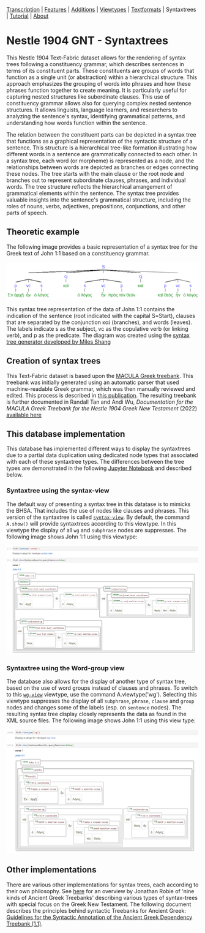 <a name="start"></a>
<div class="hidden-content">
<a href="transcription.md">Transcription</a> | <a href="features/README.md#start">Features</a> | <a href="additions/README.md#start">Additions</a> | <a href="viewtypes.md#start">Viewtypes</a> | <a href="textformats.md#start">Textformats</a> | Syntaxtrees | <a href="tutorial/README.md#start">Tutorial</a> | <a href="about.md#start">About</a>
</div>

# Nestle 1904 GNT - Syntaxtrees

This Nestle 1904 Text-Fabric dataset allows for the rendering of syntax trees following a constituency grammar, which describes sentences in terms of its constituent parts. These constituents are groups of words that function as a single unit (or abstraction) within a hierarchical structure. This approach emphasizes the grouping of words into phrases and how these phrases function together to create meaning. It is particularly useful for capturing nested structures like subordinate clauses. This use of constituency grammar allows also for querying complex nested sentence structures. It allows linguists, language learners, and researchers to analyzing the sentence's syntax, identifying grammatical patterns, and understanding how words function within the sentence.

The relation between the constituent parts can be depicted in a syntax tree that functions as a graphical representation of the syntactic structure of a sentence. This structure is a hierarchical tree-like formation illustrating how different words in a sentence are grammatically connected to each other. In a syntax tree, each word (or morpheme) is represented as a node, and the relationships between words are depicted as branches or edges connecting these nodes. The tree starts with the main clause or the root node and branches out to represent subordinate clauses, phrases, and individual words. The tree structure reflects the hierarchical arrangement of grammatical elements within the sentence. The syntax tree provides valuable insights into the sentence's grammatical structure, including the roles of nouns, verbs, adjectives, prepositions, conjunctions, and other parts of speech. 

## Theoretic example

The following image provides a basic representation of a syntax tree for the Greek text of John 1:1 based on a constituency grammar.

<img src="features/images/syntax_tree.png" width="550">

This syntax tree representation of the data of John 1:1 contains the indication of the sentence (root indicated with the capital S=Start), clauses that are separated by the conjunction καί (branches), and words (leaves). The labels indicate s as the subject, vc as the copulative verb (or linking verb), and p as the predicate. The diagram was created using the [syntax tree generator developed by Miles Shang](https://mshang.ca/syntree/?i=%5BS%5B%5Bp%20%20%E1%BC%98%CE%BD%20%E1%BC%80%CF%81%CF%87%E1%BF%87%5D%20%5Bvc%20%E1%BC%A6%CE%BD%5D%20%20%5Bs%20%E1%BD%81%20%CE%BB%CF%8C%CE%B3%CE%BF%CF%82%5D%5D%20%5Bcj%20%CE%BA%CE%B1%E1%BD%B6%5D%20%20%5B%5Bs%20%E1%BD%81%20%CE%BB%CF%8C%CE%B3%CE%BF%CF%82%5D%20%5Bvc%20%E1%BC%A6%CE%BD%20%5D%20%5Bp%20%CF%80%CF%81%E1%BD%B8%CF%82%20%CF%84%E1%BD%B8%CE%BD%20%CE%B8%CE%B5%CF%8C%CE%BD%5D%5D%20%5Bcj%20%CE%BA%CE%B1%E1%BD%B6%5D%20%5B%5Bp%20%CE%BA%CE%B1%E1%BD%B6%20%CE%B8%CE%B5%E1%BD%B8%CF%82%5D%5Bvc%20%E1%BC%A6%CE%BD%5D%5Bs%20%E1%BD%81%20%CE%BB%CF%8C%CE%B3%CE%BF%CF%82%5D%5D])

## Creation of syntax trees

This Text-Fabric dataset is based upon the [MACULA Greek treebank](https://github.com/Clear-Bible/macula-greek). This treebank was initially generated using an automatic parser that used machine-readable Greek grammar, which was then manually reviewed and edited. This process is described in [this publication](https://tidsskrift.dk/hiphilnovum/article/view/142738/186440). The resulting treebank is further documented in Randall Tan and Andi Wu, *Documentation for the MACULA Greek Treebank for the Nestle 1904 Greek New Testament* (2022) [available here](https://github.com/Clear-Bible/macula-greek/raw/main/doc/MACULA%20Greek%20Treebank%20for%20the%20Nestle%201904%20Greek%20New%20Testament.pdf)

## This database implementation

This database has implemented different ways to display the syntaxtrees due to a partial data duplication using dedicated node types that associated with each of these syntaxtree types. The differences between the tree types are demonstrated in the following [Jupyter Notebook](https://nbviewer.org/github/saulocantanhede/tfgreek2/blob/main/docs/usecases/john1.ipynb) and described below.

### Syntaxtree using the syntax-view
The default way of presenting a syntax tree in this datatase is to mimicks the BHSA. That includes the use of nodes like clauses and phrases. This version of the syntaxtree is called [`syntax-view`](syntax-view.md#start). By default, the command `A.show()` will provide syntaxtrees according to this viewtype. In this viewtype the display of all `wg` and `subphrase` nodes are suppresses. The following image shows John 1:1 using this viewtype:

<img src="features/images/John_1_1_syntax-view.png" width="650px">

### Syntaxtree using the Word-group view
The database also allows for the display of another type of syntax tree, based on the use of word groups instead of clauses and phrases. To switch to this [`wg-view`](wg-view.md#start) viewtype, use the command A.viewtype('wg'). Selecting this viewtype suppresses the display of all `subphrase`, `phrase`, `clause` and `group` nodes and changes some of the labels (esp. on `sentence` nodes). The resulting syntax tree display closely represents the data as found in the XML source files. The following image shows John 1:1 using this view type:

<img src="features/images/John_1_1_wg-view.png" width="650px">

## Other implementations 

There are various other implementations for syntax trees, each according to their own philosophy. See [here](https://jonathanrobie.biblicalhumanities.org/blog/2017/12/20/treebanks-for-ancient-greek/) for an overview by Jonathan Robie of 'nine kinds of Ancient Greek Treebanks' describing various types of syntax-trees with special focus on the Greek New Testament. The following document describes the principles behind syntactic Treebanks for Ancient Greek: [Guidelines for the Syntactic Annotation of the
Ancient Greek Dependency Treebank (1.1)](https://vgorman.com/wp-content/uploads/2021/07/guidelines-for-Greek-2008.pdf).


